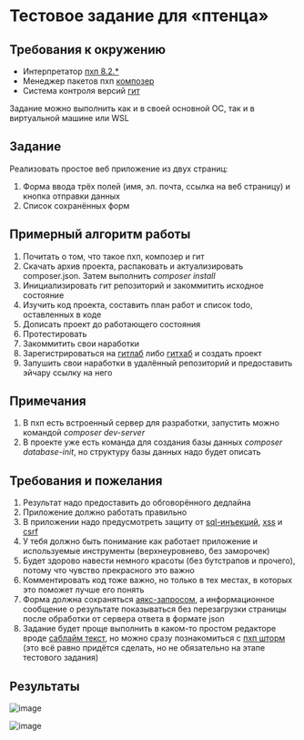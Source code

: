 # Тестовое задание для «птенца»

## Требования к окружению

* Интерпретатор [пхп 8.2.*](https://www.php.net/)
* Менеджер пакетов пхп [композер](https://getcomposer.org/)
* Система контроля версий [гит](https://git-scm.com/)

Задание можно выполнить как и в своей основной ОС, так и в виртуальной машине или WSL

## Задание

Реализовать простое веб приложение из двух страниц:

1. Форма ввода трёх полей (имя, эл. почта, ссылка на веб страницу) и кнопка отправки данных
2. Список сохранённых форм

## Примерный алгоритм работы

1. Почитать о том, что такое пхп, композер и гит
2. Скачать архив проекта, распаковать и актуализировать composer.json. Затем выполнить *composer install*
3. Инициализировать гит репозиторий и закоммитить исходное состояние
4. Изучить код проекта, составить план работ и список todo, оставленных в коде
5. Дописать проект до работающего состояния
6. Протестировать
7. Закоммитить свои наработки
8. Зарегистрироваться на [гитлаб](https://gitlab.com/) либо [гитхаб](https://github.com/) и создать проект
9. Запушить свои наработки в удалённый репозиторий и предоставить эйчару ссылку на него

## Примечания

1. В пхп есть встроенный сервер для разработки, запустить можно командой *composer dev-server*
2. В проекте уже есть команда для создания базы данных *composer database-init*, но структуру базы данных надо будет описать

## Требования и пожелания

1. Результат надо предоставить до обговорённого дедлайна
2. Приложение должно работать правильно
3. В приложении надо предусмотреть защиту от [sql-инъекций](https://www.php.net/manual/ru/security.database.sql-injection.php), [xss](https://habr.com/ru/post/511318/) и [csrf](https://learn.javascript.ru/csrf)
4. У тебя должно быть понимание как работает приложение и используемые инструменты (верхнеуровнево, без заморочек)
5. Будет здорово навести немного красоты (без бутстрапов и прочего), потому что чувство прекрасного это важно
6. Комментировать код тоже важно, но только в тех местах, в которых это поможет лучше его понять
7. Форма должна сохраняться [аякс-запросом](https://learn.javascript.ru/fetch), а информационное сообщение о результате показываться без перезагрузки страницы после обработки от сервера ответа в формате json
8. Задание будет проще выполнить в каком-то простом редакторе вроде [саблайм текст](https://www.sublimetext.com/), но можно сразу познакомиться с [пхп шторм](https://www.jetbrains.com/ru-ru/phpstorm/) (это всё равно придётся сделать, но не обязательно на этапе тестового задания)

## Результаты

![image](https://user-images.githubusercontent.com/63547457/218164692-8a74a6ae-7b3c-43f1-bc8a-4623a1ae24fc.png)

![image](https://user-images.githubusercontent.com/63547457/218164827-b5fc3bd1-c5c1-4eea-a5d1-69b690c8bdfb.png)

